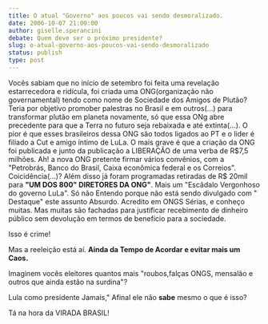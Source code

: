 ```yaml
---
title: O atual "Governo" aos poucos vai sendo desmoralizado.
date: 2006-10-07 21:00:00
author: giselle.sperancini
debate: Quem deve ser o próximo presidente?
slug: o-atual-governo-aos-poucos-vai-sendo-desmoralizado
status: publish 
type: post
---
```


Vocês sabiam que no início de setembro foi feita uma revelação estarrecedora e ridícula, foi criada uma ONG(organização não governamental) tendo como nome de Sociedade dos Amigos de Plutão? Teria por objetivo promober palestras no Brasil e em outros(...) para transformar plutão em planeta novamente, só que essa ONg abre precedente para que a Terra no futuro seja rebaixada e até extinta(...). O pior é que esses brasileiros dessa ONG são todos ligados ao PT e o lider é filiado a Cut e amigo íntimo de LuLa. O mais grave é que a criação da ONG foi publicada e junto da publicação a LIBERAÇÃO de uma verba de R$7,5 milhões. Ah! a nova ONG pretente firmar vários convênios, com a "Petrobrás, Banco do Brasil, Caixa econômica federal e os Correios". Coicidência(...)? Além disso já foram programadas retiradas de R$ 20mil para **"UM DOS 800" DIRETORES DA ONG"**. Mais um "Escâdalo Vergonhoso do governo LuLa". Só não Entendo porque não está sendo divulgado com " Destaque" este assunto Absurdo. Acredito em ONGS Sérias, e conheço muitas. Mas muitas são fachadas para justificar recebimento de dinheiro público sem devolução em termos de benefício para a sociedade.


Isso é crime!


Mas a reeleição está aí. **Ainda da Tempo de Acordar e evitar mais um Caos.**


Imaginem vocês eleitores quantos mais "roubos,falças ONGS, mensalão e outros que ainda estão na surdina"?


Lula como presidente Jamais," Afinal ele não **sabe** mesmo o que é isso?


Tá na hora da VIRADA BRASIL!


 


 


